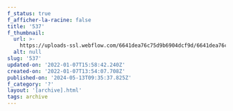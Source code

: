 ```yaml
---
f_status: true
f_afficher-la-racine: false
title: '537'
f_thumbnail:
  url: >-
    https://uploads-ssl.webflow.com/6641dea76c75d9b6904dcf9d/6641dea76c75d9b6904dd394_537.jpg
  alt: null
slug: '537'
updated-on: '2022-01-07T15:58:42.240Z'
created-on: '2022-01-07T13:54:07.708Z'
published-on: '2024-05-13T09:35:37.825Z'
f_category: '?'
layout: '[archive].html'
tags: archive
---
```



